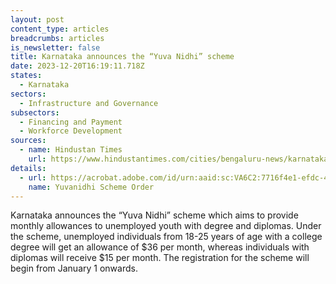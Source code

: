 ```yaml
---
layout: post
content_type: articles
breadcrumbs: articles
is_newsletter: false
title: Karnataka announces the “Yuva Nidhi” scheme
date: 2023-12-20T16:19:11.718Z
states:
  - Karnataka
sectors:
  - Infrastructure and Governance
subsectors:
  - Financing and Payment
  - Workforce Development
sources:
  - name: Hindustan Times
    url: https://www.hindustantimes.com/cities/bengaluru-news/karnataka-to-launch-yuva-nidhi-scheme-for-unemployed-youth-from-jan-1-101702612185095.html
details:
  - url: https://acrobat.adobe.com/id/urn:aaid:sc:VA6C2:7716f4e1-efdc-47b2-ac83-ef7c939edf01
    name: Yuvanidhi Scheme Order
---
```

Karnataka announces the “Yuva Nidhi” scheme which aims to provide monthly allowances to unemployed youth with degree and diplomas. Under the scheme, unemployed individuals from 18-25 years of age with a college degree will get an allowance of $36 per month, whereas individuals with diplomas will receive $15 per month. The registration for the scheme will begin from January 1 onwards.
